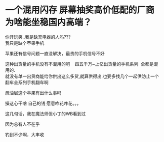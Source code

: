 # 一个混用闪存 屏幕抽奖高价低配的厂商为啥能坐稳国内高端？


<img src="static/image/smiley/default/lol.gif" smilieid="12" border="0" alt="" /><img src="static/image/smiley/default/lol.gif" smilieid="12" border="0" alt="" />你开玩笑..我是缺充电器的人吗???<br />
我只是缺个苹果手机

苹果还有信号问题一直没解决，最贵的手机信号不好<img id="aimg_NqiOy" onclick="zoom(this, this.src, 0, 0, 0)" class="zoom" src="https://cdn.jsdelivr.net/gh/hishis/forum-master/public/images/patch.gif" onmouseover="img_onmouseoverfunc(this)" onload="thumbImg(this)" border="0" alt="" />

这种出货量的手机没有不混用的吧&nbsp; &nbsp; 四五千万~上亿出货量的手机系列&nbsp;&nbsp;全都是混用的.<br />
就没有单一出货商能给你供出这么多货,就算供得出,也要多找几个一起供防止一个翻车全系列手机翻车啊

疏油层这个苹果有出什么事吗

操这心干啥 自己的钱 愿意咋花咋花。。。

这几句话，我在魔法师但小丁的WB看到过

因为总有人不在乎

钓到不少啊，大丰收<img src="static/image/smiley/default/titter.gif" smilieid="9" border="0" alt="" />
